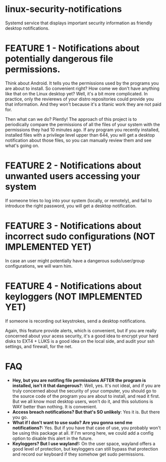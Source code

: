 # linux-security-notifications
Systemd service that displays important security information as friendly desktop notifications.

# FEATURE 1 - Notifications about potentially dangerous file permissions.
Think about Android. It tells you the permissions used by the programs you are about to install. So convenient right? How come we don't have anything like that on the Linux desktop yet? Well, it's a bit more complicated. In practice, only the revierews of your distro repositories could provide you that information. And they won't because it's a titanic work they are not paid for.

Then what can we do? Plently! The approach of this project is to periodically compare the permissions of all the files of your system with the permissions they had 10 minutes ago. If any program you recently installed, installed files with a privilege level upper than 644, you will get a desktop notification about those files, so you can manually review them and see what's going on.

# FEATURE 2 - Notifications about unwanted users accessing your system
If someone tries to log into your system (locally, or remotely), and fail to introduce the right password, you will get a desktop notification.

# FEATURE 3 - Notifications about incorrect sudo configurations (NOT IMPLEMENTED YET)
In case an user might potentially have a dangerous sudo/user/group configurations, we will warn him.

# FEATURE 4 - Notifications about keyloggers (NOT IMPLEMENTED YET)
If someone is recording out keystrokes, send a desktop notifications.

Again, this feature provide alerts, which is convenient, but if you are really concerned about your acess security, it's a good idea to encrypt your hard disks to EXT4 + LUKS is a good idea on the local side, and audit your ssh settings, and firewall, for the net.

# FAQ

* **Hey, but you are notifing file permissions AFTER the program is installed, isn't it that dangerous?**: Well, yes. It's not ideal, and if you are truly concerned about the security of your computer, you should go to the source code of the program you are about to install, and read it first. But we all know most desktop users, won't do it, and this solutions is WAY better than nothing. It is convenient.
* **Access breach notifications? But that's SO unlikely**: Yes it is. But there you go.
* **What if I don't want to use sudo? Are you gonna send me notifications?:** Yes. But if you have that case of use, you probably won't be using this package at all. If I'm wrong here, we could add a config option to disable this alert in the future.
* **Keyloggers? But I use wayland!:** On the user space, wayland offers a good level of protection, but keyloggers can still bypass that protection and record our keyboard if they somehow get sudo permissions.
